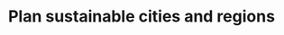 ---
title: Plan sustainable cities and regions
description: Digital planning support systems to shape sustainable mobility and liveable spaces.
ogimage: /images/index/heatmap-muc-1.webp
header:
  layout: video
  video_bg: "/images/index/video.webp"
  video: "/video/Plan4Better_Website_Video.mp4"
sections:
  - order: 1
    plan_section:
      background_color_content: default
      title: "Plan sustainable cities and regions."
      description: "By integrating urban and transport planning, we enable change-makers to develop liveable spaces and sustainable mobility."
      button:
        url: "/en/goat/"
        label: "Discover Solutions"
      img: "/images/index/mockup_bridge.webp"
  - order: 2
    brand_slider:
      slider_img:
      - logo: "/images/index/freiburg_logo.webp"
      - logo: "/images/index/mobidata_bw.webp"
      - logo: "/images/index/logo-tum.webp"
      - logo: "/images/index/logo_lhm.webp"
      - logo: "/images/index/logo_freising.webp"
      - logo: "/images/index/logo_ffb.webp"
      - logo: "/images/index/logo_eit.webp"
      - logo: "images/index/logo_werk1.webp"
      - logo: "/images/index/logo_xpreneurs.webp"
      - logo: "/images/index/GST_RGB.webp"
      - logo: "/images/index/logo_munichways.webp"
  - order: 3
    planing_section:
      background_color_content: default
      title: "Planning the city of tomorrow today."
      planing_items:
      - icon: "/images/index/plan-icon-front-1.png"
        iconBack: "/images/index/plan-icon-back-1.png"
        title: "Fact-based accessibility analysis"
        text: "By using various accessibility indicators, such as isochrones and heatmaps, GOAT allows you to quickly analyse the current situation in a user-friendly manner and develop suitable measures based on scenarios."
      - icon: "/images/index/plan-icon-front-2.png"
        iconBack: "/images/index/plan-icon-back-2.png"
        title: "Investigation of infrastructural changes"
        text: "With GOAT you can add, change or remove path connections, points of interests and buildings. This allows you to determine the best location for new infrastructure, for example."
      - icon: "/images/index/plan-icon-front-3.png"
        iconBack: "/images/index/plan-icon-back-3.png"
        title: "Processing of complex data"
        text: "In GOAT, a wide range of spatial data such as buildings, population densities, land use and road networks can be visualized. In addition, environmental and emission data can be displayed."
      - icon: "/images/index/plan-icon-front-4.png"
        iconBack: "/images/index/plan-icon-back-4.png"
        title: "Individual advice on mobility concepts"
        text: "We support you in the best possible implementation of your project through workshops and training courses, implementation of individual functions (e.g. accessibility check, school route check) and consulting services."
  - order: 4
    action_section:
      background_color_content: secondary
      heading: "Discover the advantages of GOAT"
      slider_item:
      - videoURL: "https://player.vimeo.com/video/311550100?autoplay=1&loop=1&autopause=0"
        title: "Scenario Bridge"
        sub_title: "Interactive change of the network"
        button:
          url: "#"
          label: "Learn more"  
      - videoURL: "https://player.vimeo.com/video/411721219?loop=1&autopause=0"
        title: "Location Planning"
        sub_title: "Finding the ideal location for a new bike sharing station"
        button:
          url: "#"
          label: "Learn more"  
      - videoURL: "https://player.vimeo.com/video/311547681?loop=1&autopause=0"
        title: "Calculating Walking Isochrones"
        sub_title: "Calculation of travel-time isochrones"
        button:
          url: "#"
          label: "Learn more"  
      - videoURL: "https://player.vimeo.com/video/370382250?loop=1&autopause=0"
        title: "Calculation of Multi-Isochrones"
        sub_title: "Assessing how good a neighboorhood is served with certain amenities"
        button:
          url: "#"
          label: "Learn more"  
      - videoURL: "https://player.vimeo.com/video/311550100?loop=1&autopause=0"
        title: "Visualize extensive spatial data"
        sub_title: "Visualization of numerous datasets, such as land use, noise levels and accident numbers"
        button:
          url: "#"
          label: "Learn more"  
      action_list_item:
      - title: "Immediate commissioning"
        icon: "/images/index/timer-thin.png"
      - title: "Intuitive user interface"
        icon: "/images/index/user-check.png"
      - title: "Integrated urban and transport planning"
        icon: "/images/index/Stadt-Verkehr.png"
      - title: "Increased in-house competencies"
        icon: "/images/index/Gesteigerte-Inhouse-Kompetenzen.png"
      - title: "Better investments"
        icon: "/images/index/Bessere-Investments.png"
  - order: 5
    smart_tools_section:
      background_color_content: default
      title: "Smart tools for smart and sustainable cities."
      action_items:
      - name: "GOAT"
        img: "/images/index/product-goat.webp"
        title: "Do you want to conduct own analyses?"
        description: "GOAT is our cloud-based planning software that supports you in promoting sustainable mobility with interactive accessibility analyses and scenario developments."
        button:
          background_color_content: default
          url: "/goat/"
          label: "GOAT Subscription"
      - name: "consulting & reports"
        img: "/images/index/Product-Beratung.png"
        title: "Are you looking for professional consulting?"
        description: "Our diverse and interdisciplinary team will be happy to advise you on innovative mobility concepts and individual problem solutions. Using GOAT, we also create reports to evaluate specific planning issues."
        button:
          background_color_content: secondary
          url: "/en/contact/"
          label: "Contact us"
      - name: "WEB-GIS"
        img: "/images/index/Product-Web-GIS.png"
        title: "Are you interested in other GIS tools?"
        description: "We offer software solutions that allow you to create personalized map services, for example as an information tool for citizens or readers."
        button:
          background_color_content: secondary
          url: "/en/contact/"
          label: "Contact us"
  - order: 6
    contact_section:
      background_color_content: secondary
      title: "Are you interested?"
      button:
        url: "/en/contact/"
        label: "Contact us."
  - order: 7
    award_section:
      background_color_content: default
      heading: Awards
      items:
      - logo: "/images/top-50-startups-2021-siegel.png"
        url: https://www.top50startups.de/start-ups/ranking/2021
      - logo: "/images/index/innovationspreis.webp"
        url: https://muenchen.digital/blog/innovationspreis-2021/
      - logo: "/images/index/bitkom_award.webp"
        url: https://www.bitkom.org/Presse/Presseinformation/Plan4Better-Gewinner-Smart-City-Startup-Award-2021
      - logo: "/images/index/gruendungspreis_new.webp"
        url: https://www.de.digital/DIGITAL/Redaktion/DE/Gruenderwettbewerb/Meldungen/2021/GW_Preisverleihung_Sommerrunde.html
  - order: 8
    development_goals_section:
      background_color_content: default
      heading: Sustainable Development Goals
      text: With our planning tool GOAT we address the following SDGs.
      items:
      - logo: "/images/index/SDG3.webp"
        url: "/mission"
      - logo: "/images/index/SDG4.webp"
        url: "/mission"
      - logo: "/images/index/SDG9.webp"
        url: "/mission"
      - logo: "/images/index/SDG11.webp"
        url: "/mission"
      - logo: "/images/index/SDG13.webp"
        url: "/mission"
  - order: 9
    blog_section:
      background_color_content: default
      heading: News
      twitter_timeline: 'https://twitter.com/plan4better?ref_src=twsrc%5Etfw'
      linkedin_feed: 'https://www.linkedin.com/embed/feed/update/urn:li:share:6902248136526675968'

  - order: 10
    funded_section:
      background_color_content: default
      heading: Funded by
      text: The development of GOAT is funded by the BMDV from November 2021 to October 2024 as part of the mFUND initiative (funding line 2).
      items:
      - logo: "/images/index/logo-mfund.webp"
      - logo: "/images/index/BMDV_Logo.webp"
        text: 'Funded by:'
        text2: due to a resolution of the German Bundestag
---